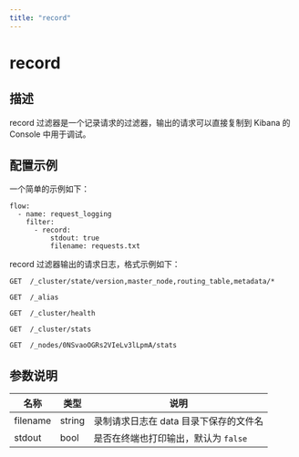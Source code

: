 ```yaml
---
title: "record"
---
```


# record

## 描述

record 过滤器是一个记录请求的过滤器，输出的请求可以直接复制到 Kibana 的 Console 中用于调试。

## 配置示例

一个简单的示例如下：

```
flow:
  - name: request_logging
    filter:
      - record:
          stdout: true
          filename: requests.txt
```

record 过滤器输出的请求日志，格式示例如下：

```
GET  /_cluster/state/version,master_node,routing_table,metadata/*

GET  /_alias

GET  /_cluster/health

GET  /_cluster/stats

GET  /_nodes/0NSvaoOGRs2VIeLv3lLpmA/stats
```

## 参数说明

| 名称     | 类型   | 说明                                   |
| -------- | ------ | -------------------------------------- |
| filename | string | 录制请求日志在 data 目录下保存的文件名 |
| stdout   | bool   | 是否在终端也打印输出，默认为 `false`   |
